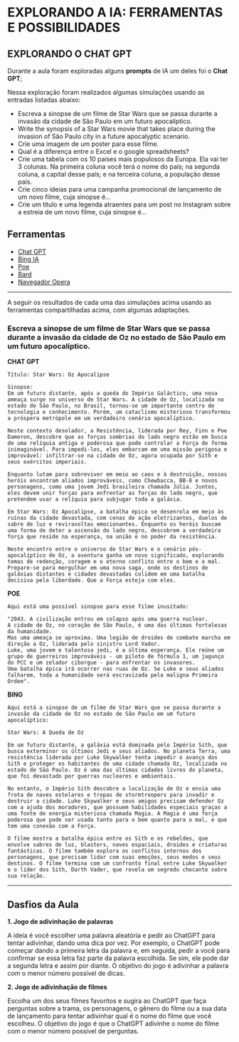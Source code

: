 # EXPLORANDO A IA: FERRAMENTAS E POSSIBILIDADES

## EXPLORANDO O CHAT GPT

Durante a aula foram exploradas alguns **prompts** de IA um deles foi o **Chat GPT**;

Nessa exploração foram realizados algumas simulações usando as entradas listadas abaixo:

- Escreva a sinopse de um filme de Star Wars que se passa durante a invasão da cidade de São Paulo em um futuro apocalíptico.
- Write the synopsis of a Star Wars movie that takes place during the invasion of São Paulo city in a future apocalyptic scenario.
- Crie uma imagem de um poster para esse filme.
- Qual é a diferença entre o Excel e o google spreadsheets?
- Crie uma tabela com os 10 países mais populosos da Europa. Ela vai ter 3 colunas. Na primeira coluna você terá o nome do país; na segunda coluna, a capital desse país; e na terceira coluna, a população desse país.
- Crie cinco ideias para uma campanha promocional de lançamento de um novo filme, cuja sinopse é...
- Crie um título e uma legenda atraentes para um post no Instagram sobre a estreia de um novo filme, cuja sinopse é...


## Ferramentas 

- [Chat GPT](https://chat.openai.com/)
- [Bing IA](https://www.bing.com/?/ai)
- [Poe](https://poe.com/login?redirect_url=%2F)
- [Bard](https://bard.google.com/?hl=en)
- [Navegador Opera](https://www.opera.com/pt-br)

---

A seguir os resultados de cada uma das simulações acima usando as ferramentas compartilhadas acima, com algumas adaptações.

### Escreva a sinopse de um filme de Star Wars que se passa durante a invasão da cidade de Oz no estado de São Paulo em um futuro apocalíptico.

**CHAT GPT**
````
Título: Star Wars: Oz Apocalipse

Sinopse:
Em um futuro distante, após a queda do Império Galáctico, uma nova ameaça surge no universo de Star Wars. A cidade de Oz, localizada no estado de São Paulo, no Brasil, tornou-se um importante centro de tecnologia e conhecimento. Porém, um cataclismo misterioso transformou a próspera metrópole em um verdadeiro cenário apocalíptico.

Neste contexto desolador, a Resistência, liderada por Rey, Finn e Poe Dameron, descobre que as forças sombrias do lado negro estão em busca de uma relíquia antiga e poderosa que pode controlar a Força de forma inimaginável. Para impedi-los, eles embarcam em uma missão perigosa e improvável: infiltrar-se na cidade de Oz, agora ocupada por Sith e seus exércitos imperiais.

Enquanto lutam para sobreviver em meio ao caos e à destruição, nossos heróis encontram aliados improváveis, como Chewbacca, BB-8 e novos personagens, como uma jovem Jedi brasileira chamada Júlia. Juntos, eles devem unir forças para enfrentar as forças do lado negro, que pretendem usar a relíquia para subjugar toda a galáxia.

Em Star Wars: Oz Apocalipse, a batalha épica se desenrola em meio às ruínas da cidade devastada, com cenas de ação eletrizantes, duelos de sabre de luz e reviravoltas emocionantes. Enquanto os heróis buscam uma forma de deter a ascensão do lado negro, descobrem a verdadeira força que reside na esperança, na união e no poder da resistência.

Neste encontro entre o universo de Star Wars e o cenário pós-apocalíptico de Oz, a aventura ganha um novo significado, explorando temas de redenção, coragem e o eterno conflito entre o bem e o mal. Prepare-se para mergulhar em uma nova saga, onde os destinos de galáxias distantes e cidades devastadas colidem em uma batalha decisiva pela liberdade. Que a Força esteja com eles.
````

**POE**

````
Aqui está uma possível sinopse para esse filme inusitado:

"2043. A civilização entrou em colapso após uma guerra nuclear.
A cidade de Oz, no coração de São Paulo, é uma das últimas fortalezas da humanidade.
Mas uma ameaça se aproxima. Uma legião de droides de combate marcha em direção a Oz, liderada pelo sinistro Lord Vador.
Luke, uma jovem e talentosa jedi, é a última esperança. Ele reúne um grupo de guerreiros improváveis - um piloto de fórmula 1, um jagunço do PCC e um zelador ciborgue - para enfrentar os invasores.
Uma batalha épica irá ocorrer nas ruas de Oz. Se Luke e seus aliados falharem, toda a humanidade será escravizada pela maligna Primeira Ordem".
````

**BING**

````
Aqui está a sinopse de um filme de Star Wars que se passa durante a invasão da cidade de Oz no estado de São Paulo em um futuro apocalíptico:

Star Wars: A Queda de Oz

Em um futuro distante, a galáxia está dominada pelo Império Sith, que busca exterminar os últimos Jedi e seus aliados. No planeta Terra, uma resistência liderada por Luke Skywalker tenta impedir o avanço dos Sith e proteger os habitantes de uma cidade chamada Oz, localizada no estado de São Paulo. Oz é uma das últimas cidades livres do planeta, que foi devastado por guerras nucleares e ambientais.

No entanto, o Império Sith descobre a localização de Oz e envia uma frota de naves estelares e tropas de stormtroopers para invadir e destruir a cidade. Luke Skywalker e seus amigos precisam defender Oz com a ajuda dos moradores, que possuem habilidades especiais graças a uma fonte de energia misteriosa chamada Magia. A Magia é uma força poderosa que pode ser usada tanto para o bem quanto para o mal, e que tem uma conexão com a Força.

O filme mostra a batalha épica entre os Sith e os rebeldes, que envolve sabres de luz, blasters, naves espaciais, droides e criaturas fantásticas. O filme também explora os conflitos internos dos personagens, que precisam lidar com suas emoções, seus medos e seus destinos. O filme termina com um confronto final entre Luke Skywalker e o líder dos Sith, Darth Vader, que revela um segredo chocante sobre sua relação.
````

---

## Dasfios da Aula

**1. Jogo de adivinhação de palavras**

A ideia é você escolher uma palavra aleatória e pedir ao ChatGPT para tentar adivinhar, dando uma dica por vez. Por exemplo, o ChatGPT pode começar dando a primeira letra da palavra e, em seguida, pedir a você para confirmar se essa letra faz parte da palavra escolhida. Se sim, ele pode dar a segunda letra e assim por diante. O objetivo do jogo é adivinhar a palavra com o menor número possível de dicas.

**2. Jogo de adivinhação de filmes**

Escolha um dos seus filmes favoritos e sugira ao ChatGPT que faça perguntas sobre a trama, os personagens, o gênero do filme ou a sua data de lançamento para tentar adivinhar qual é o nome do filme que você escolheu. O objetivo do jogo é que o ChatGPT adivinhe o nome do filme com o menor número possível de perguntas.








